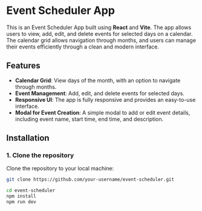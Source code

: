 # Event Scheduler App

This is an Event Scheduler App built using **React** and **Vite**. The app allows users to view, add, edit, and delete events for selected days on a calendar. The calendar grid allows navigation through months, and users can manage their events efficiently through a clean and modern interface.

## Features

- **Calendar Grid**: View days of the month, with an option to navigate through months.
- **Event Management**: Add, edit, and delete events for selected days.
- **Responsive UI**: The app is fully responsive and provides an easy-to-use interface.
- **Modal for Event Creation**: A simple modal to add or edit event details, including event name, start time, end time, and description.

## Installation

### 1. Clone the repository

Clone the repository to your local machine:

```bash
git clone https://github.com/your-username/event-scheduler.git

cd event-scheduler
npm install
npm run dev
